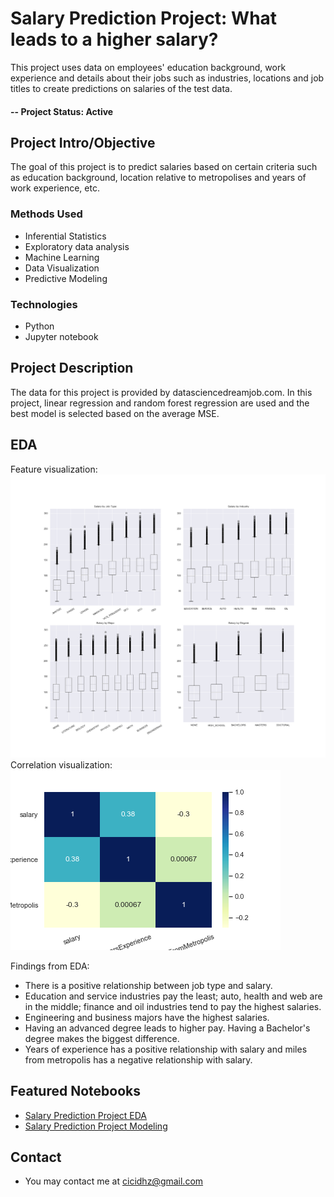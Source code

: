 # Salary Prediction Project: What leads to a higher salary?
This project uses data on employees' education background, work experience and details about their jobs such as industries, locations and job titles to create predictions on salaries of the test data.

#### -- Project Status: Active

## Project Intro/Objective
The goal of this project is to predict salaries based on certain criteria such as education background, location relative to metropolises and years of work experience, etc.

### Methods Used
* Inferential Statistics
* Exploratory data analysis 
* Machine Learning
* Data Visualization
* Predictive Modeling

### Technologies
* Python
* Jupyter notebook

## Project Description
The data for this project is provided by datasciencedreamjob.com.
In this project, linear regression and random forest regression are used and the best model is selected based on the average MSE.

## EDA
Feature visualization: 
![Image of features](https://github.com/ciciecho-ds/salaryprediction/blob/master/feature.png)
Correlation visualization:
![Image of correlation](https://github.com/ciciecho-ds/salaryprediction/blob/master/correlation.png)

Findings from EDA: 
* There is a positive relationship between job type and salary.
* Education and service industries pay the least; auto, health and web are in the middle; finance and oil industries tend to pay the highest salaries. 
* Engineering and business majors have the highest salaries. 
* Having an advanced degree leads to higher pay. Having a Bachelor's degree makes the biggest difference.
* Years of experience has a positive relationship with salary and miles from metropolis has a negative relationship with salary.

## Featured Notebooks
* [Salary Prediction Project EDA](https://github.com/ciciecho-ds/salaryprediction/blob/master/Salary%20Prediction%20EDA.ipynb)
* [Salary Prediction Project Modeling](https://github.com/ciciecho-ds/salaryprediction/blob/master/Salary%20Prediction%20Project%20Models%20(final).ipynb)

## Contact
* You may contact me at cicidhz@gmail.com
